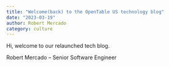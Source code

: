 ```yaml
---
title: "Welcome(back) to the OpenTable US technology blog"
date: "2023-03-19"
author: Robert Mercado
category: culture
---
```


Hi, welcome to our relaunched tech blog.

Robert Mercado – Senior Software Engineer
